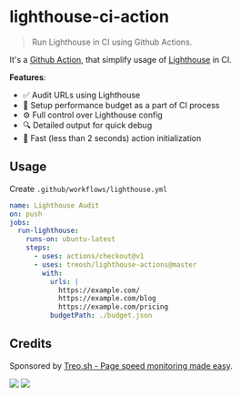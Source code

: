 # lighthouse-ci-action

> Run Lighthouse in CI using Github Actions.

It's a [Github Action](https://github.com/features/actions), that simplify usage of [Lighthouse](https://developers.google.com/web/tools/lighthouse) in CI.

**Features**:

- ✅ Audit URLs using Lighthouse
- 🎯 Setup performance budget as a part of CI process
- ⚙️ Full control over Lighthouse config
- 🔍 Detailed output for quick debug
- 🚀 Fast (less than 2 seconds) action initialization

## Usage

Create `.github/workflows/lighthouse.yml`

```yaml
name: Lighthouse Audit
on: push
jobs:
  run-lighthouse:
    runs-on: ubuntu-latest
    steps:
      - uses: actions/checkout@v1
      - uses: treosh/lighthouse-actions@master
        with:
          urls: |
            https://example.com/
            https://example.com/blog
            https://example.com/pricing
          budgetPath: ./budget.json
```

## Credits

Sponsored by [Treo.sh - Page speed monitoring made easy](https://treo.sh).

[![](https://travis-ci.org/treosh/lighthouse-plugin-field-performance.png)](https://travis-ci.org/treosh/lighthouse-plugin-field-performance)
[![](https://img.shields.io/badge/license-MIT-blue.svg)](./LICENSE)
